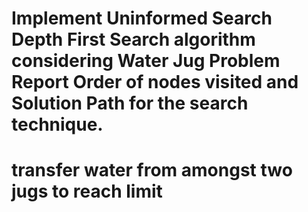 # Implement Uninformed Search Depth First Search algorithm considering Water Jug Problem Report Order of nodes visited and Solution Path for the search technique.
# transfer water from amongst two jugs to reach limit